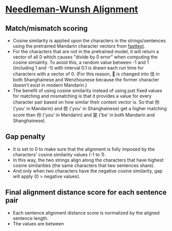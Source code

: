 # [Needleman-Wunsh Alignment](https://en.wikipedia.org/wiki/Needleman%E2%80%93Wunsch_algorithm)
## Match/mismatch scoring
- Cosine similarity is applied upon the characters in the strings/sentences using the pretrained Mandarin character vectors from [fasttext](https://fasttext.cc/docs/en/crawl-vectors.html).
- For the characters that are not in the pretrained model, it will return a vector of all 0 which causes "divide by 0 error" when computing the cosine simialrity. To avoid this, a random value between -1 and 1 (including 1 and -1) with interval 0.1 is drawn each run time for characters with a vector of 0. (For this reason, 𠲎 is changed into 伐 in both Shanghainese and Wenzhounese because the former character doesn't exist in modern Mandarin.)
- The benefit of using cosine similarity instead of using just fixed values for matching and mismatching is that it provides a value for every character pair based on how similar their context vector is. So that 你 ('you' in Mandarin) and 侬 ('you' in Shanghainese) get a higher matching score than 你 ('you' in Mandarin) and 是 ('be' in both Mandarin and Shanghainese).
## Gap penalty
- It is set to 0 to make sure that the alignment is fully imposed by the characters' cosine similarity values (-1 to 1). <br>
- In this way, the two strings align along the characters that have highest cosine similarities (the same characters that two sentences share). 
- And only when two characters have the negative cosine similarity, gap will apply (0 > negative values).
## Final alignment distance score for each sentence pair
- Each sentence alignment distance score is normalized by the aligned sentence length.
- The values are between 
